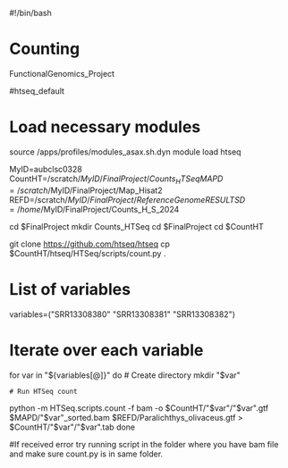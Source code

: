 
#!/bin/bash
# Counting
FunctionalGenomics_Project

#htseq_default

# Load necessary modules
source /apps/profiles/modules_asax.sh.dyn
module load htseq

MyID=aubclsc0328
CountHT=/scratch/$MyID/FinalProject/Counts_HTSeq
MAPD=/scratch/$MyID/FinalProject/Map_Hisat2
REFD=/scratch/$MyID/FinalProject/ReferenceGenome
RESULTSD=/home/$MyID/FinalProject/Counts_H_S_2024      

cd $FinalProject
mkdir Counts_HTSeq
cd $FinalProject
cd $CountHT

git clone https://github.com/htseq/htseq
cp $CountHT/htseq/HTSeq/scripts/count.py .

# List of variables
variables=("SRR13308380" "SRR13308381" "SRR13308382")

# Iterate over each variable
for var in "${variables[@]}"
do
    # Create directory
    mkdir "$var"
    
    # Run HTSeq count
python -m HTSeq.scripts.count -f bam -o $CountHT/"$var"/"$var".gtf $MAPD/"$var"_sorted.bam $REFD/Paralichthys_olivaceus.gtf > $CountHT/"$var"/"$var".tab
done


#If received error try running script in the folder where you have bam file and make sure count.py is in same folder.

